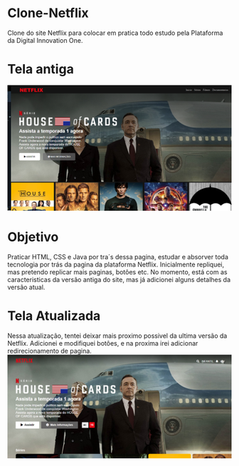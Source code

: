 
# Clone-Netflix
Clone do site Netflix para colocar em pratica todo estudo pela Plataforma da Digital Innovation One.
# Tela antiga
![Tela Inicial](https://github.com/ElisonRodrigues/Clone-Netflix/blob/master/Screenshot-netflix.png)

# Objetivo
Praticar HTML, CSS e Java por tra´s dessa pagina, estudar e absorver toda tecnologia por trás da pagina da plataforma Netflix. Inicialmente repliquei, mas pretendo replicar mais paginas, botôes etc. No momento, está com as caracteristicas da versão antiga do site, mas já adicionei alguns detalhes da versão atual.
# Tela Atualizada
Nessa atualização, tentei deixar mais proximo possivel da ultima versão da Netflix. Adicionei e modifiquei botôes, e na proxima irei adicionar redirecionamento de pagina.
![Netfliz](https://github.com/ElisonRodrigues/Clone-Netflix/blob/master/ScreenshoT-TELVA-NOVA.png)
